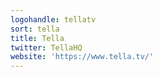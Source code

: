 ```yaml
---
logohandle: tellatv
sort: tella
title: Tella
twitter: TellaHQ
website: 'https://www.tella.tv/'
---
```

